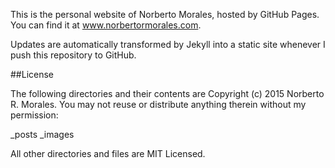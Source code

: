 ﻿This is the personal website of Norberto Morales, hosted by GitHub Pages. You can find it at www.norbertormorales.com.

Updates are automatically transformed by Jekyll into a static site whenever I push this repository to GitHub.

##License

The following directories and their contents are Copyright (c) 2015 Norberto R. Morales. You may not reuse or distribute anything therein without my permission:

_posts
_images

All other directories and files are MIT Licensed.

